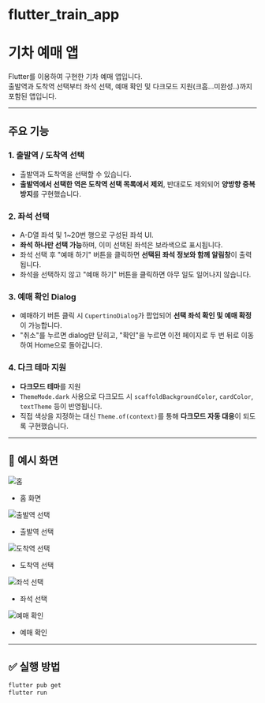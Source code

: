 # flutter_train_app

# 기차 예매 앱

Flutter를 이용하여 구현한 기차 예매 앱입니다.  
출발역과 도착역 선택부터 좌석 선택, 예매 확인 및 다크모드 지원(크흠...미완성..)까지 포함된 앱입니다.

---

## 주요 기능

### 1. 출발역 / 도착역 선택
- 출발역과 도착역을 선택할 수 있습니다.
- **출발역에서 선택한 역은 도착역 선택 목록에서 제외**, 반대로도 제외되어 **양방향 중복 방지**를 구현했습니다.

### 2. 좌석 선택
- A-D열 좌석 및 1~20번 행으로 구성된 좌석 UI.
- **좌석 하나만 선택 가능**하며, 이미 선택된 좌석은 보라색으로 표시됩니다.
- 좌석 선택 후 "예매 하기" 버튼을 클릭하면 **선택된 좌석 정보와 함께 알림창**이 출력됩니다.
- 좌석을 선택하지 않고 "예매 하기" 버튼을 클릭하면 아무 일도 일어나지 않습니다.

### 3. 예매 확인 Dialog
- 예매하기 버튼 클릭 시 `CupertinoDialog`가 팝업되어 **선택 좌석 확인 및 예매 확정**이 가능합니다.
- "취소"를 누르면 dialog만 닫히고, "확인"을 누르면 이전 페이지로 두 번 뒤로 이동하여 Home으로 돌아갑니다.

### 4. 다크 테마 지원
- **다크모드 테마**를 지원
- `ThemeMode.dark` 사용으로 다크모드 시 `scaffoldBackgroundColor`, `cardColor`, `textTheme` 등이 반영됩니다.
- 직접 색상을 지정하는 대신 `Theme.of(context)`를 통해 **다크모드 자동 대응**이 되도록 구현했습니다.

---


## 📸 예시 화면

![홈](./assets/homepage.png)  
- 홈 화면
  
![출발역 선택](./assets/startstation.png)  
- 출발역 선택
  
![도착역 선택](./assets/endstation.png)  
- 도착역 선택
  
![좌석 선택](./assets/selectseatpage.png)  
- 좌석 선택
  
![예매 확인](./assets/press예매하기.png)  
- 예매 확인
  

---

## ✅ 실행 방법
```bash
flutter pub get
flutter run
```



